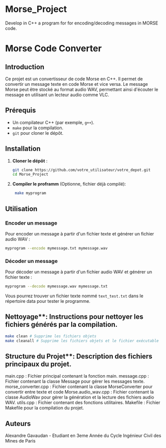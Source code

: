 # Morse_Project
Develop in C++ a program for for encoding/decoding messages in MORSE code.
# Morse Code Converter

## Introduction

Ce projet est un convertisseur de code Morse en C++. Il permet de convertir un message texte en code Morse et vice versa. Le message Morse peut être stocké au format audio WAV, permettant ainsi d'écouter le message en utilisant un lecteur audio comme VLC.

## Prérequis

- Un compilateur C++ (par exemple, `g++`).
- `make` pour la compilation.
- `git` pour cloner le dépôt.

## Installation

1. **Cloner le dépôt** :
   ```sh
   git clone https://github.com/votre_utilisateur/votre_depot.git
   cd Morse_Project
   ```

2. **Compiler le proframm** (Optionne, fichier déjà compilé):
   ```sh
    make myprogram
   ```


## Utilisation

### Encoder un message

Pour encoder un message à partir d'un fichier texte et générer un fichier audio WAV :
```sh
myprogram --encode mymessage.txt mymessage.wav
```

### Décoder un message

Pour décoder un message à partir d'un fichier audio WAV et générer un fichier texte :
```sh
myprogram --decode mymessage.wav mymessage.txt
```

Vous pourrez trouver un fichier texte nommé `text_test.txt` dans le répertoire data pour tester le programme.


## Nettoyage**: Instructions pour nettoyer les fichiers générés par la compilation.

```sh
make clean # Supprime les fichiers objets
make cleanall # Supprime les fichiers objets et le fichier exécutable

```

## Structure du Projet**: Description des fichiers principaux du projet.

main.cpp : Fichier principal contenant la fonction main.
message.cpp : Fichier contenant la classe Message pour gérer les messages texte.
morse_converter.cpp : Fichier contenant la classe MorseConverter pour convertir entre texte et code Morse.audio_wav.cpp : Fichier contenant la classe AudioWav pour gérer la génération et la lecture des fichiers audio WAV.
utils.cpp : Fichier contenant des fonctions utilitaires.
Makefile : Fichier Makefile pour la compilation du projet.

## Auteurs

Alexandre Gavaudan - Etudiant en 3eme Année du Cycle Ingénieur Civil des Mines de Paris